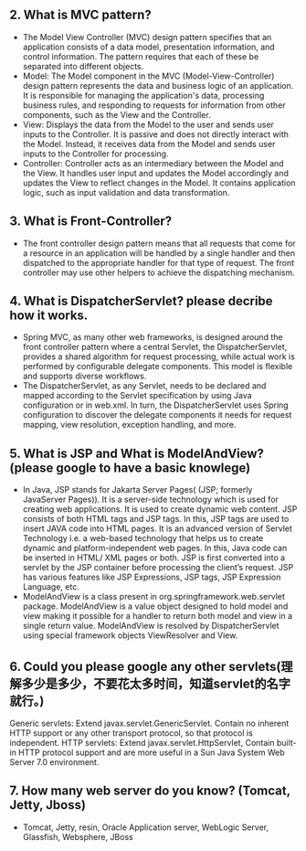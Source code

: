 ## 2.  What is MVC pattern?
* The Model View Controller (MVC) design pattern specifies that an application consists of a data model, presentation information, and control information. The pattern requires that each of these be separated into different objects.
* Model: The Model component in the MVC (Model-View-Controller) design pattern represents the data and business logic of an application. It is responsible for managing the application's data, processing business rules, and responding to requests for information from other components, such as the View and the Controller.
* View: Displays the data from the Model to the user and sends user inputs to the Controller. It is passive and does not directly interact with the Model. Instead, it receives data from the Model and sends user inputs to the Controller for processing.
* Controller: Controller acts as an intermediary between the Model and the View. It handles user input and updates the Model accordingly and updates the View to reflect changes in the Model. It contains application logic, such as input validation and data transformation.

## 3.  What is Front-Controller? 
* The front controller design pattern means that all requests that come for a resource in an application will be handled by a single handler and then dispatched to the appropriate handler for that type of request. The front controller may use other helpers to achieve the dispatching mechanism.

## 4.  What is DispatcherServlet? please decribe how it works.
* Spring MVC, as many other web frameworks, is designed around the front controller pattern where a central Servlet, the DispatcherServlet, provides a shared algorithm for request processing, while actual work is performed by configurable delegate components. This model is flexible and supports diverse workflows.
* The DispatcherServlet, as any Servlet, needs to be declared and mapped according to the Servlet specification by using Java configuration or in web.xml. In turn, the DispatcherServlet uses Spring configuration to discover the delegate components it needs for request mapping, view resolution, exception handling, and more.

## 5.  What is JSP and What is ModelAndView? (please google to have a basic knowlege)
* In Java, JSP stands for Jakarta Server Pages( (JSP; formerly JavaServer Pages)). It is a server-side technology which is used for creating web applications. It is used to create dynamic web content. JSP consists of both HTML tags and JSP tags. In this, JSP tags are used to insert JAVA code into HTML pages. It is an advanced version of Servlet Technology i.e. a web-based technology that helps us to create dynamic and platform-independent web pages. In this, Java code can be inserted in HTML/ XML pages or both. JSP is first converted into a servlet by the JSP container before processing the client’s request. JSP has various features like JSP Expressions, JSP tags, JSP Expression Language, etc.
* ModelAndView is a class present in org.springframework.web.servlet package. ModelAndView is a value object designed to hold model and view making it possible for a handler to return both model and view in a single return value. ModelAndView is resolved by DispatcherServlet using special framework objects ViewResolver and View.

## 6.  Could you please google any other servlets(理解多少是多少，不要花太多时间，知道servlet的名字就行。)
Generic servlets: Extend javax.servlet.GenericServlet. Contain no inherent HTTP support or any other transport protocol, so that protocol is independent.
HTTP servlets: Extend javax.servlet.HttpServlet, Contain built-in HTTP protocol support and are more useful in a Sun Java System Web Server 7.0 environment.

##  7.  How many web server do you know? (Tomcat, Jetty, Jboss)
* Tomcat, Jetty, resin, Oracle Application server, WebLogic Server, Glassfish, Websphere, JBoss